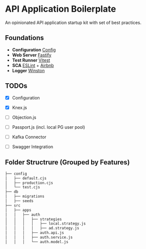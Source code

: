 # API Application Boilerplate

An opinionated API application startup kit with set of best practices.

## Foundations

- **Configuration** [Config](https://www.npmjs.com/package/config)
- **Web Server** [Fastify](https://github.com/fastify/fastify)
- **Test Runner** [Vitest](https://vitest.dev)
- **SCA** [ESLint](https://eslint.org/) + [Airbnb](https://github.com/airbnb/javascript)
- **Logger** [Winston](https://github.com/winstonjs/winston)

## TODOs

- [x] Configuration
- [x] Knex.js
- [ ] Objection.js
- [ ] Passport.js (incl. local PG user pool)
- [ ] Kafka Connector
- [ ] Swagger Integration


## Folder Structrure (Grouped by Features)

```bash
├── config
│   ├── default.cjs
│   ├── production.cjs
│   └── test.cjs
├── db
│   ├── migrations
│   ├── seeds
├── src
│   ├── apps
│   │   ├── auth
│   │   │   ├── strategies
│   │   │   │   ├── local.strategy.js
│   │   │   │   ├── ad.strategy.js
│   │   │   ├── auth.api.js
│   │   │   ├── auth.service.js
│   │   │   └── auth.model.js
```

